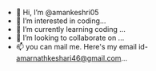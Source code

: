 - 👋 Hi, I’m @amankeshri05
- 👀 I’m interested in coding...
- 🌱 I’m currently learning coding ...
- 💞️ I’m looking to collaborate on ...
- 📫 you can mail me. Here's my email id- amarnathkeshari46@gmail.com...

<!---
amankeshri05/amankeshri05 is a ✨ special ✨ repository because its `README.md` (this file) appears on your GitHub profile.
You can click the Preview link to take a look at your changes.
--->
